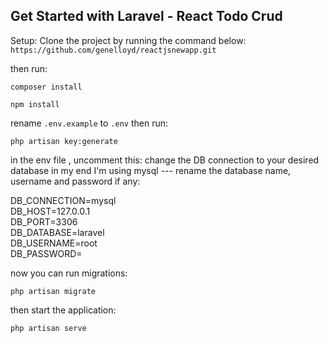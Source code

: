 
## Get Started with Laravel - React Todo Crud

Setup:
Clone the project by running the command below: <br>
`https://github.com/genelloyd/reactjsnewapp.git`

then run:

`composer install`

`npm install`

rename `.env.example` to `.env`
then run:

`php artisan key:generate`


in the env file , uncomment this: change the DB connection to your desired database in my end I'm using mysql ---
rename the database name, username and password if any: 

DB_CONNECTION=mysql <br>
DB_HOST=127.0.0.1 <br>
DB_PORT=3306 <br>
DB_DATABASE=laravel <br>
DB_USERNAME=root <br>
DB_PASSWORD= <br>

now you can run migrations:

`php artisan migrate`

then start the application:

`php artisan serve`

